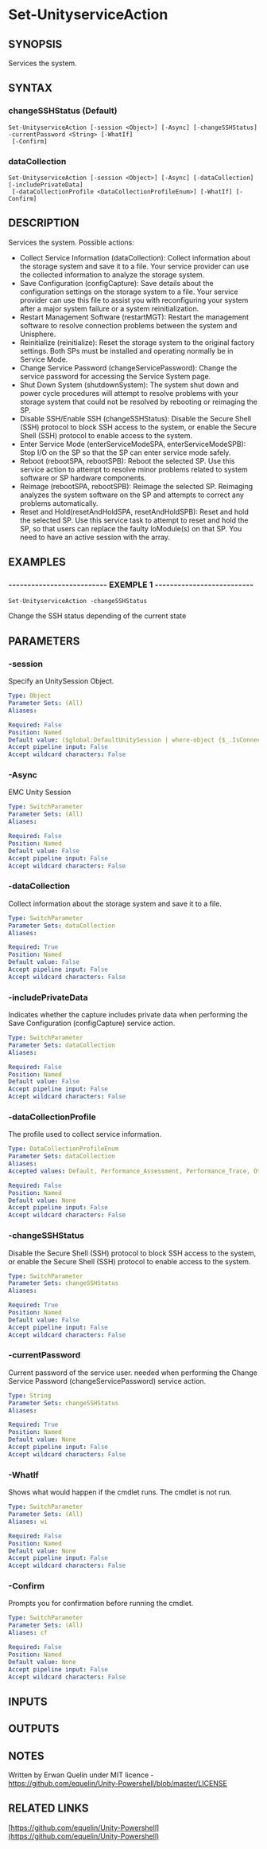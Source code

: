 # Set-UnityserviceAction

## SYNOPSIS
Services the system.

## SYNTAX

### changeSSHStatus (Default)
```
Set-UnityserviceAction [-session <Object>] [-Async] [-changeSSHStatus] -currentPassword <String> [-WhatIf]
 [-Confirm]
```

### dataCollection
```
Set-UnityserviceAction [-session <Object>] [-Async] [-dataCollection] [-includePrivateData]
 [-dataCollectionProfile <DataCollectionProfileEnum>] [-WhatIf] [-Confirm]
```

## DESCRIPTION
Services the system.
Possible actions: 
  - Collect Service Information (dataCollection): Collect information about the storage system and save it to a file.
Your service provider can use the collected information to analyze the storage system. 
  - Save Configuration (configCapture): Save details about the configuration settings on the storage system to a file.
Your service provider can use this file to assist you with reconfiguring your system after a major system failure or a system reinitialization. 
  - Restart Management Software (restartMGT): Restart the management software to resolve connection problems between the system and Unisphere. 
  - Reinitialize (reinitialize): Reset the storage system to the original factory settings.
Both SPs must be installed and operating normally be in Service Mode. 
  - Change Service Password (changeServicePassword): Change the service password for accessing the Service System page. 
  - Shut Down System (shutdownSystem): The system shut down and power cycle procedures will attempt to resolve problems with your storage system that could not be resolved by rebooting or reimaging the SP. 
  - Disable SSH/Enable SSH (changeSSHStatus): Disable the Secure Shell (SSH) protocol to block SSH access to the system, or enable the Secure Shell (SSH) protocol to enable access to the system. 
  - Enter Service Mode (enterServiceModeSPA, enterServiceModeSPB): Stop I/O on the SP so that the SP can enter service mode safely. 
  - Reboot (rebootSPA, rebootSPB): Reboot the selected SP.
Use this service action to attempt to resolve minor problems related to system software or SP hardware components. 
  - Reimage (rebootSPA, rebootSPB): Reimage the selected SP.
Reimaging analyzes the system software on the SP and attempts to correct any problems automatically. 
  - Reset and Hold(resetAndHoldSPA, resetAndHoldSPB): Reset and hold the selected SP.
Use this service task to attempt to reset and hold the SP, so that users can replace the faulty IoModule(s) on that SP.
You need to have an active session with the array.

## EXAMPLES

### -------------------------- EXEMPLE 1 --------------------------
```
Set-UnityserviceAction -changeSSHStatus
```

Change the SSH status depending of the current state

## PARAMETERS

### -session
Specify an UnitySession Object.

```yaml
Type: Object
Parameter Sets: (All)
Aliases: 

Required: False
Position: Named
Default value: ($global:DefaultUnitySession | where-object {$_.IsConnected -eq $true})
Accept pipeline input: False
Accept wildcard characters: False
```

### -Async
EMC Unity Session

```yaml
Type: SwitchParameter
Parameter Sets: (All)
Aliases: 

Required: False
Position: Named
Default value: False
Accept pipeline input: False
Accept wildcard characters: False
```

### -dataCollection
Collect information about the storage system and save it to a file.

```yaml
Type: SwitchParameter
Parameter Sets: dataCollection
Aliases: 

Required: True
Position: Named
Default value: False
Accept pipeline input: False
Accept wildcard characters: False
```

### -includePrivateData
Indicates whether the capture includes private data when performing the Save Configuration (configCapture) service action.

```yaml
Type: SwitchParameter
Parameter Sets: dataCollection
Aliases: 

Required: False
Position: Named
Default value: False
Accept pipeline input: False
Accept wildcard characters: False
```

### -dataCollectionProfile
The profile used to collect service information.

```yaml
Type: DataCollectionProfileEnum
Parameter Sets: dataCollection
Aliases: 
Accepted values: Default, Performance_Assessment, Performance_Trace, Other

Required: False
Position: Named
Default value: None
Accept pipeline input: False
Accept wildcard characters: False
```

### -changeSSHStatus
Disable the Secure Shell (SSH) protocol to block SSH access to the system, or enable the Secure Shell (SSH) protocol to enable access to the system.

```yaml
Type: SwitchParameter
Parameter Sets: changeSSHStatus
Aliases: 

Required: True
Position: Named
Default value: False
Accept pipeline input: False
Accept wildcard characters: False
```

### -currentPassword
Current password of the service user.
needed when performing the Change Service Password (changeServicePassword) service action.

```yaml
Type: String
Parameter Sets: changeSSHStatus
Aliases: 

Required: True
Position: Named
Default value: None
Accept pipeline input: False
Accept wildcard characters: False
```

### -WhatIf
Shows what would happen if the cmdlet runs.
The cmdlet is not run.

```yaml
Type: SwitchParameter
Parameter Sets: (All)
Aliases: wi

Required: False
Position: Named
Default value: None
Accept pipeline input: False
Accept wildcard characters: False
```

### -Confirm
Prompts you for confirmation before running the cmdlet.

```yaml
Type: SwitchParameter
Parameter Sets: (All)
Aliases: cf

Required: False
Position: Named
Default value: None
Accept pipeline input: False
Accept wildcard characters: False
```

## INPUTS

## OUTPUTS

## NOTES
Written by Erwan Quelin under MIT licence - https://github.com/equelin/Unity-Powershell/blob/master/LICENSE

## RELATED LINKS

[https://github.com/equelin/Unity-Powershell](https://github.com/equelin/Unity-Powershell)

